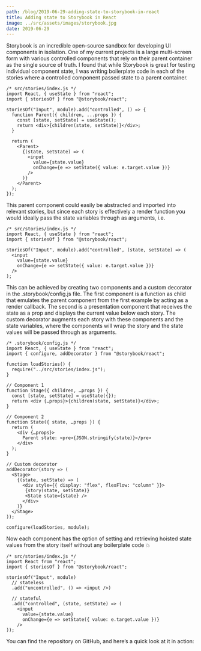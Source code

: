 ```yaml
---
path: /blog/2019-06-29-adding-state-to-storybook-in-react
title: Adding state to Storybook in React
image: ../src/assets/images/storybook.jpg
date: 2019-06-29
---
```


Storybook is an incredible open-source sandbox for developing UI components in isolation. One of my current projects is a large multi-screen form with various controlled components that rely on their parent container as the single source of truth. I found that while Storybook is great for testing individual component state, I was writing boilerplate code in each of the stories where a controlled component passed state to a parent container.

```
/* src/stories/index.js */
import React, { useState } from "react";
import { storiesOf } from "@storybook/react";

storiesOf("Input", module).add("controlled", () => {
  function Parent({ children, ...props }) {
    const [state, setState] = useState();
    return <div>{children(state, setState)}</div>;
  }

  return (
    <Parent>
      {(state, setState) => (
        <input
          value={state.value}
          onChange={e => setState({ value: e.target.value })}
        />
      )}
    </Parent>
  );
});
```

This parent component could easily be abstracted and imported into relevant stories, but since each story is effectively a render function you would ideally pass the state variables through as arguments, i.e.

```
/* src/stories/index.js */
import React, { useState } from "react";
import { storiesOf } from "@storybook/react";

storiesOf("Input", module).add("controlled", (state, setState) => (
  <input
    value={state.value}
    onChange={e => setState({ value: e.target.value })}
  />
);
```

This can be achieved by creating two components and a custom decorator in the .storybook/config.js file. The first component is a function as child that emulates the parent component from the first example by acting as a render callback. The second is a presentation component that receives the state as a prop and displays the current value below each story. The custom decorator augments each story with these components and the state variables, where the components will wrap the story and the state values will be passed through as arguments.

```
/* .storybook/config.js */
import React, { useState } from "react";
import { configure, addDecorator } from "@storybook/react";

function loadStories() {
  require("../src/stories/index.js");
}

// Component 1
function Stage({ children, …props }) {
  const [state, setState] = useState({});
  return <div {…props}>{children(state, setState)}</div>;
}

// Component 2
function State({ state, …props }) {
  return (
    <div {…props}>
      Parent state: <pre>{JSON.stringify(state)}</pre>
    </div>
  );
}

// Custom decorator
addDecorator(story => (
  <Stage>
    {(state, setState) => (
      <div style={{ display: "flex", flexFlow: "column" }}>
       {story(state, setState)}
       <State state={state} />
      </div>
    )}
  </Stage>
));

configure(loadStories, module);
```

Now each component has the option of setting and retrieving hoisted state values from the story itself without any boilerplate code 💥

```
/* src/stories/index.js */
import React from "react";
import { storiesOf } from "@storybook/react";

storiesOf("Input", module)
  // stateless
  .add("uncontrolled", () => <input />)

  // stateful
  .add("controlled", (state, setState) => (
    <input
      value={state.value}
      onChange={e => setState({ value: e.target.value })}
    />
));
```

You can find the repository on GitHub, and here’s a quick look at it in action:
